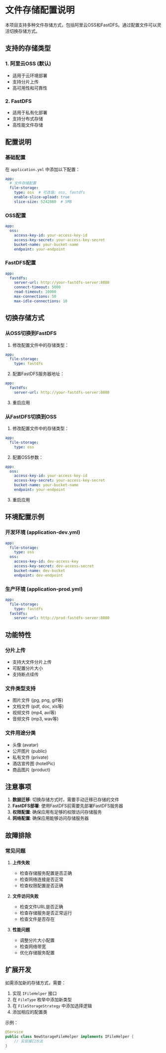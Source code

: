 # 文件存储配置说明

本项目支持多种文件存储方式，包括阿里云OSS和FastDFS。通过配置文件可以灵活切换存储方式。

## 支持的存储类型

### 1. 阿里云OSS (默认)
- 适用于云环境部署
- 支持分片上传
- 高可用性和可靠性

### 2. FastDFS
- 适用于私有化部署
- 支持分布式存储
- 高性能文件存储

## 配置说明

### 基础配置

在 `application.yml` 中添加以下配置：

```yaml
app:
  # 文件存储配置
  file-storage:
    type: oss  # 可选值: oss, fastdfs
    enable-slice-upload: true
    slice-size: 5242880  # 5MB
```

### OSS配置

```yaml
app:
  oss:
    access-key-id: your-access-key-id
    access-key-secret: your-access-key-secret
    bucket-name: your-bucket-name
    endpoint: your-endpoint
```

### FastDFS配置

```yaml
app:
  fastdfs:
    server-url: http://your-fastdfs-server:8080
    connect-timeout: 5000
    read-timeout: 10000
    max-connections: 50
    max-idle-connections: 10
```

## 切换存储方式

### 从OSS切换到FastDFS

1. 修改配置文件中的存储类型：
```yaml
app:
  file-storage:
    type: fastdfs
```

2. 配置FastDFS服务器地址：
```yaml
app:
  fastdfs:
    server-url: http://your-fastdfs-server:8080
```

3. 重启应用

### 从FastDFS切换到OSS

1. 修改配置文件中的存储类型：
```yaml
app:
  file-storage:
    type: oss
```

2. 配置OSS参数：
```yaml
app:
  oss:
    access-key-id: your-access-key-id
    access-key-secret: your-access-key-secret
    bucket-name: your-bucket-name
    endpoint: your-endpoint
```

3. 重启应用

## 环境配置示例

### 开发环境 (application-dev.yml)

```yaml
app:
  file-storage:
    type: oss
  oss:
    access-key-id: dev-access-key
    access-key-secret: dev-access-secret
    bucket-name: dev-bucket
    endpoint: dev-endpoint
```

### 生产环境 (application-prod.yml)

```yaml
app:
  file-storage:
    type: fastdfs
  fastdfs:
    server-url: http://prod-fastdfs-server:8080
```

## 功能特性

### 分片上传
- 支持大文件分片上传
- 可配置分片大小
- 支持断点续传

### 文件类型支持
- 图片文件 (jpg, png, gif等)
- 文档文件 (pdf, doc, xls等)
- 视频文件 (mp4, avi等)
- 音频文件 (mp3, wav等)

### 文件用途分类
- 头像 (avatar)
- 公开图片 (public)
- 私有文件 (private)
- 酒店宣传图 (hotelPic)
- 商品图片 (product)

## 注意事项

1. **数据迁移**: 切换存储方式时，需要手动迁移已存储的文件
2. **FastDFS部署**: 使用FastDFS前需要先部署FastDFS服务器
3. **权限配置**: 确保应用有足够的权限访问存储服务
4. **网络配置**: 确保应用能够访问存储服务器

## 故障排除

### 常见问题

1. **上传失败**
   - 检查存储服务配置是否正确
   - 检查网络连接是否正常
   - 检查权限配置是否正确

2. **文件访问失败**
   - 检查文件URL是否正确
   - 检查存储服务是否正常运行
   - 检查文件是否存在

3. **性能问题**
   - 调整分片大小配置
   - 检查网络带宽
   - 优化存储服务配置

## 扩展开发

如需添加新的存储方式，需要：

1. 实现 `IFileHelper` 接口
2. 在 `FileType` 枚举中添加新类型
3. 在 `FileStorageStrategy` 中添加选择逻辑
4. 添加相应的配置类

示例：
```java
@Service
public class NewStorageFileHelper implements IFileHelper {
    // 实现接口方法
}
``` 